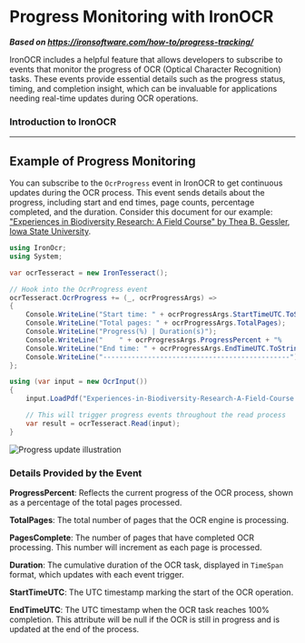 # Progress Monitoring with IronOCR

***Based on <https://ironsoftware.com/how-to/progress-tracking/>***


IronOCR includes a helpful feature that allows developers to subscribe to events that monitor the progress of OCR (Optical Character Recognition) tasks. These events provide essential details such as the progress status, timing, and completion insight, which can be invaluable for applications needing real-time updates during OCR operations.

<h3>Introduction to IronOCR</h3>

---

## Example of Progress Monitoring

You can subscribe to the `OcrProgress` event in IronOCR to get continuous updates during the OCR process. This event sends details about the progress, including start and end times, page counts, percentage completed, and the duration. Consider this document for our example: ["Experiences in Biodiversity Research: A Field Course" by Thea B. Gessler, Iowa State University](https://ironsoftware.com/static-assets/ocr/how-to/progress-tracking/Experiences-in-Biodiversity-Research-A-Field-Course.pdf).

```cs
using IronOcr;
using System;

var ocrTesseract = new IronTesseract();

// Hook into the OcrProgress event
ocrTesseract.OcrProgress += (_, ocrProgressArgs) =>
{
    Console.WriteLine("Start time: " + ocrProgressArgs.StartTimeUTC.ToString());
    Console.WriteLine("Total pages: " + ocrProgressArgs.TotalPages);
    Console.WriteLine("Progress(%) | Duration(s)");
    Console.WriteLine("    " + ocrProgressArgs.ProgressPercent + "%     | " + ocrProgressArgs.Duration.TotalSeconds);
    Console.WriteLine("End time: " + ocrProgressArgs.EndTimeUTC.ToString());
    Console.WriteLine("----------------------------------------------");
};

using (var input = new OcrInput())
{
    input.LoadPdf("Experiences-in-Biodiversity-Research-A-Field-Course.pdf");

    // This will trigger progress events throughout the read process
    var result = ocrTesseract.Read(input);
}
```

<div class="content-img-align-center">
    <div class="center-image-wrapper">
         <img src="https://ironsoftware.com/static-assets/ocr/how-to/progress-tracking/progress-output.webp" alt="Progress update illustration" class="img-responsive add-shadow">
    </div>
</div>

### Details Provided by the Event

**ProgressPercent**: Reflects the current progress of the OCR process, shown as a percentage of the total pages processed.

**TotalPages**: The total number of pages that the OCR engine is processing.

**PagesComplete**: The number of pages that have completed OCR processing. This number will increment as each page is processed.

**Duration**: The cumulative duration of the OCR task, displayed in `TimeSpan` format, which updates with each event trigger.

**StartTimeUTC**: The UTC timestamp marking the start of the OCR operation.

**EndTimeUTC**: The UTC timestamp when the OCR task reaches 100% completion. This attribute will be null if the OCR is still in progress and is updated at the end of the process.